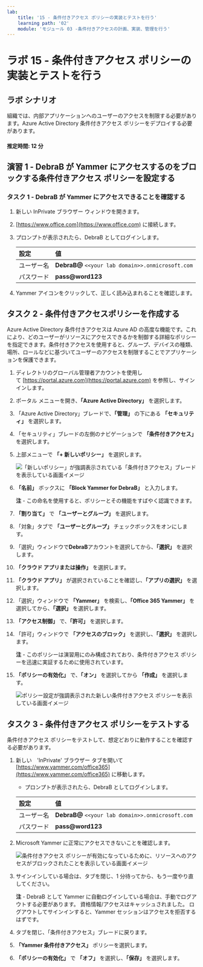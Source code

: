 ```yaml
---
lab:
    title: '15 - 条件付きアクセス ポリシーの実装とテストを行う'
    learning path: '02'
    module: 'モジュール 03 -条件付きアクセスの計画、実装、管理を行う'
---
```


# ラボ 15 - 条件付きアクセス ポリシーの実装とテストを行う

## ラボ シナリオ

組織では、内部アプリケーションへのユーザーのアクセスを制限する必要があります。Azure Active Directory 条件付きアクセス ポリシーをデプロイする必要があります。

#### 推定時間: 12 分

## 演習 1 - DebraB が Yammer にアクセスするのをブロックする条件付きアクセス ポリシーを設定する

### タスク 1 - DebraB が Yammer にアクセスできることを確認する

1. 新しい InPrivate ブラウザー ウィンドウを開きます。
2. [https://www.office.com](https://www.office.com) に接続します。 
3. プロンプトが表示されたら、DebraB としてログインします。

    | 設定 | 値 |
    | :--- | :--- |
    | ユーザー名 | **DebraB@** `<<your lab domain>>.onmicrosoft.com` |
    | パスワード | **pass@word123** |
    
4. Yammer アイコンをクリックして、正しく読み込まれることを確認します。

## タスク 2 - 条件付きアクセスポリシーを作成する

Azure Active Directory 条件付きアクセスは Azure AD の高度な機能です。これにより、どのユーザーがリソースにアクセスできるかを制御する詳細なポリシーを指定できます。条件付きアクセスを使用すると、グループ、デバイスの種類、場所、ロールなどに基づいてユーザーのアクセスを制限することでアプリケーションを保護できます。

1. ディレクトリのグローバル管理者アカウントを使用して [https://portal.azure.com](https://portal.azure.com) を参照し、サインインします。

2. ポータル メニューを開き、**「Azure Active Directory」** を選択します。

3. 「Azure Active Directory」ブレードで、**「管理」** の下にある **「セキュリティ」** を選択します。

4. 「セキュリティ」ブレードの左側のナビゲーションで **「条件付きアクセス」** を選択します。

5. 上部メニューで **「+ 新しいポリシー」** を選択します。

    ![「新しいポリシー」が強調表示されている「条件付きアクセス」ブレードを表示している画面イメージ](./media/lp2-mod1-conditional-access-new-policy.png)

6. **「名前」** ボックスに **「Block Yammer for DebraB」** と入力します。

    **注** - この命名を使用すると、ポリシーとその機能をすばやく認識できます。

7. **「割り当て」** で **「ユーザーとグループ」** を選択します。

8. 「対象」タブで **「ユーザーとグループ」** チェックボックスをオンにします。

9. 「選択」ウィンドウで**DebraB**アカウントを選択してから、**「選択」** を選択します。

10. **「クラウド アプリまたは操作」** を選択します。

11. **「クラウド アプリ」** が選択されていることを確認し、**「アプリの選択」** を選択します。

12. 「選択」ウィンドウで **「Yammer」** を検索し、**「Office 365 Yammer」** を選択してから、**「選択」** を選択します。

13. **「アクセス制御」** で、**「許可」** を選択します。

14. 「許可」ウィンドウで **「アクセスのブロック」** を選択し、**「選択」** を選択します。

    **注** - このポリシーは演習用にのみ構成されており、条件付きアクセス ポリシーを迅速に実証するために使用されています。

15. **「ポリシーの有効化」** で、**「オン」** を選択してから **「作成」** を選択します。

    ![ポリシー設定が強調表示された新しい条件付きアクセス ポリシーを表示している画面イメージ](./media/lp2-mod3-create-conditional-access-policy.png)

## タスク 3 - 条件付きアクセス ポリシーをテストする

条件付きアクセス ポリシーをテストして、想定どおりに動作することを確認する必要があります。

1. 新しい　'InPrivate' ブラウザー タブを開いて [https://www.yammer.com/office365](https://www.yammer.com/office365) に移動します。
     - プロンプトが表示されたら、DebraB としてログインします。

    | 設定 | 値 |
    | :--- | :--- |
    | ユーザー名 | **DebraB@** `<<your lab domain>>.onmicrosoft.com` |
    | パスワード | **pass@word123** |
      
2. Microsoft Yammer に正常にアクセスできないことを確認します。

    ![条件付きアクセス ポリシーが有効になっているために、リソースへのアクセスがブロックされたことを表示している画面イメージ](./media/lp2-mod3-test-conditional-access-policy.png)

3. サインインしている場合は、タブを閉じ、1 分待ってから、もう一度やり直してください。
    
     **注** - DebraB として Yammer に自動ログインしている場合は、手動でログアウトする必要があります。  資格情報/アクセスはキャッシュされました。  ログアウトしてサインインすると、Yammer セッションはアクセスを拒否するはずです。

4. タブを閉じ、「条件付きアクセス」ブレードに戻ります。

5. **「Yammer 条件付きアクセス」** ポリシーを選択します。

6. **「ポリシーの有効化」** で **「オフ」** を選択し、**「保存」** を選択します。
